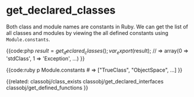# get_declared_classes

Both class and module names are constants in Ruby. We can get the list of all
classes and modules by viewing the all defined constants using
`Module.constants`.

                  
{{code:php
    $result = get_declared_classes();
    var_export($result);
    // => array(0 => 'stdClass', 1 => 'Exception', ...)
}}


{{code:ruby
    p Module.constants
    # => ["TrueClass", "ObjectSpace", ...]
}}


{{related:
    classobj/class_exists
    classobj/get_declared_interfaces
    classobj/get_defined_functions
}}
